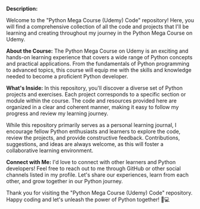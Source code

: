**Description:**

Welcome to the "Python Mega Course (Udemy) Code" repository! Here, you will find a comprehensive collection of all the code and projects that I'll be learning and creating throughout my journey in the Python Mega Course on Udemy.

**About the Course:**
The Python Mega Course on Udemy is an exciting and hands-on learning experience that covers a wide range of Python concepts and practical applications. From the fundamentals of Python programming to advanced topics, this course will equip me with the skills and knowledge needed to become a proficient Python developer.

**What's Inside:**
In this repository, you'll discover a diverse set of Python projects and exercises. Each project corresponds to a specific section or module within the course. The code and resources provided here are organized in a clear and coherent manner, making it easy to follow my progress and review my learning journey.

While this repository primarily serves as a personal learning journal, I encourage fellow Python enthusiasts and learners to explore the code, review the projects, and provide constructive feedback. Contributions, suggestions, and ideas are always welcome, as this will foster a collaborative learning environment.

**Connect with Me:**
I'd love to connect with other learners and Python developers! Feel free to reach out to me through GitHub or other social channels listed in my profile. Let's share our experiences, learn from each other, and grow together in our Python journey.

Thank you for visiting the "Python Mega Course (Udemy) Code" repository. Happy coding and let's unleash the power of Python together! 🐍💻
